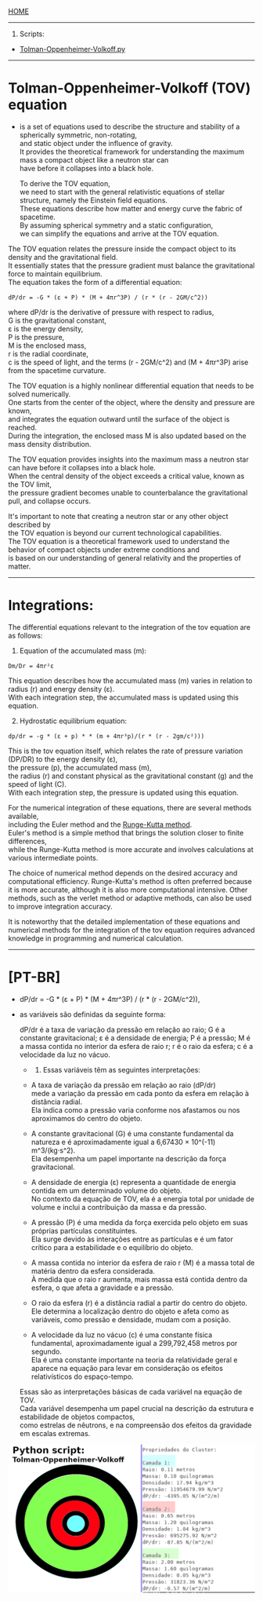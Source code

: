 [HOME](/README.md)   

-----------------
1. Scripts:  
- [Tolman-Oppenheimer-Volkoff.py](/assets/docs/universe/equations/Theoretical-Physics/Tolman-Oppenheimer-Volkoff.py)   
   
-----------------   

# Tolman-Oppenheimer-Volkoff (TOV) equation  
   - is a set of equations used to describe the structure and stability of a spherically symmetric, non-rotating,   
      and static object under the influence of gravity.   
       It provides the theoretical framework for understanding the maximum mass a compact object like a neutron star can   
        have before it collapses into a black hole.  

       To derive the TOV equation,   
        we need to start with the general relativistic equations of stellar structure, namely the Einstein field equations.   
         These equations describe how matter and energy curve the fabric of spacetime.   
          By assuming spherical symmetry and a static configuration,   
           we can simplify the equations and arrive at the TOV equation.  

 The TOV equation relates the pressure inside the compact object to its density and the gravitational field.   
      It essentially states that the pressure gradient must balance the gravitational force to maintain equilibrium.    
       The equation takes the form of a differential equation:    
  
    dP/dr = -G * (ε + P) * (M + 4πr^3P) / (r * (r - 2GM/c^2))  
  
   where dP/dr is the derivative of pressure with respect to radius,   
    G is the gravitational constant,   
    ε is the energy density,   
    P is the pressure,   
    M is the enclosed mass,   
    r is the radial coordinate,   
    c is the speed of light, and the terms (r - 2GM/c^2) and (M + 4πr^3P) arise from the spacetime curvature.  
  
 The TOV equation is a highly nonlinear differential equation that needs to be solved numerically.   
  One starts from the center of the object, where the density and pressure are known,   
   and integrates the equation outward until the surface of the object is reached.   
    During the integration, the enclosed mass M is also updated based on the mass density distribution.  
  
 The TOV equation provides insights into the maximum mass a neutron star can have before it collapses into a black hole.   
  When the central density of the object exceeds a critical value, known as the TOV limit,   
   the pressure gradient becomes unable to counterbalance the gravitational pull, and collapse occurs.  
  
It's important to note that creating a neutron star or any other object described by   
 the TOV equation is beyond our current technological capabilities.   
  The TOV equation is a theoretical framework used to understand the behavior of compact objects under extreme conditions and   
   is based on our understanding of general relativity and the properties of matter.  

-----------------
   
# Integrations:  
   The differential equations relevant to the integration of the tov equation are as follows:   
  
   1. Equation of the accumulated mass (m):   
   
    Dm/Dr = 4πr²ε   

   This equation describes how the accumulated mass (m) varies in relation to radius (r) and energy density (ε).   
    With each integration step, the accumulated mass is updated using this equation.    
   
  2. Hydrostatic equilibrium equation:    
    
    dp/dr = -g * (ε + p) * * (m + 4πr³p)/(r * (r - 2gm/c²)))     
  
   This is the tov equation itself, which relates the rate of pressure variation (DP/DR) to the energy density (ε),    
    the pressure (p), the accumulated mass (m),    
     the radius (r) and constant physical as the gravitational constant (g) and the speed of light (C).    
      With each integration step, the pressure is updated using this equation.    

   For the numerical integration of these equations, there are several methods available,   
    including the Euler method and the [Runge-Kutta method](/assets/docs/universe/equations/Theoretical-Physics/Runge-Kutta.md).    
     Euler's method is a simple method that brings the solution closer to finite differences,   
      while the Runge-Kutta method is more accurate and involves calculations at various intermediate points.    
 
The choice of numerical method depends on the desired accuracy and computational efficiency. Runge-Kutta's method is often preferred because it is more accurate, although it is also more computational intensive. Other methods, such as the verlet method or adaptive methods, can also be used to improve integration accuracy.

It is noteworthy that the detailed implementation of these equations and numerical methods for the integration of the tov equation requires advanced knowledge in programming and numerical calculation.

-----------------

# [PT-BR]
 - dP/dr = -G * (ε + P) * (M + 4πr^3P) / (r * (r - 2GM/c^2)),  
  - as variáveis são definidas da seguinte forma:  
    
     dP/dr é a taxa de variação da pressão em relação ao raio;
     G é a constante gravitacional;
     ε é a densidade de energia;
     P é a pressão;
     M é a massa contida no interior da esfera de raio r;
     r é o raio da esfera;
     c é a velocidade da luz no vácuo.

    - 1. Essas variáveis têm as seguintes interpretações:

     - A taxa de variação da pressão em relação ao raio (dP/dr)   
        mede a variação da pressão em cada ponto da esfera em relação à distância radial.  
         Ela indica como a pressão varia conforme nos afastamos ou nos aproximamos do centro do objeto.   

     - A constante gravitacional (G) é uma constante fundamental da natureza e é aproximadamente igual a 6,67430 × 10^(-11) m^3/(kg·s^2).  
       Ela desempenha um papel importante na descrição da força gravitacional.  
   
     - A densidade de energia (ε) representa a quantidade de energia contida em um determinado volume do objeto.  
        No contexto da equação de TOV, ela é a energia total por unidade de volume e inclui a contribuição da massa e da pressão.  
  
     - A pressão (P) é uma medida da força exercida pelo objeto em suas próprias partículas constituintes.  
        Ela surge devido às interações entre as partículas e é um fator crítico para a estabilidade e o equilíbrio do objeto.   

     - A massa contida no interior da esfera de raio r (M) é a massa total de matéria dentro da esfera considerada.   
        À medida que o raio r aumenta, mais massa está contida dentro da esfera, o que afeta a gravidade e a pressão.   

     - O raio da esfera (r) é a distância radial a partir do centro do objeto.  
        Ele determina a localização dentro do objeto e afeta como as variáveis, como pressão e densidade, mudam com a posição.  

     - A velocidade da luz no vácuo (c) é uma constante física fundamental, aproximadamente igual a 299,792,458 metros por segundo.  
        Ela é uma constante importante na teoria da relatividade geral e aparece na equação para levar em consideração os efeitos relativísticos do espaço-tempo.

    Essas são as interpretações básicas de cada variável na equação de TOV.  
     Cada variável desempenha um papel crucial na descrição da estrutura e estabilidade de objetos compactos,  
      como estrelas de nêutrons, e na compreensão dos efeitos da gravidade em escalas extremas.  

![Output Of Formula](./Tolman-Oppenheimer-Volkoff.png)
